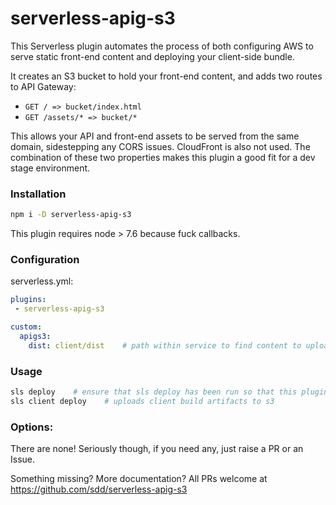# serverless-apig-s3

This Serverless plugin automates the process of both configuring AWS to serve static front-end
content and deploying your client-side bundle.

It creates an S3 bucket to hold your front-end content, and adds two routes to API Gateway:

 * `GET / => bucket/index.html`
 * `GET /assets/* => bucket/*`

This allows your API and front-end assets to be served from the same domain, sidestepping
any CORS issues. CloudFront is also not used. The combination of these two properties
makes this plugin a good fit for a dev stage environment.

### Installation

```bash
npm i -D serverless-apig-s3
```

This plugin requires node > 7.6 because fuck callbacks.

### Configuration

serverless.yml:

```yaml
plugins:
 - serverless-apig-s3

custom:
  apigs3:
    dist: client/dist    # path within service to find content to upload (default: client/dist
```

### Usage

```bash
sls deploy    # ensure that sls deploy has been run so that this plugin's resources exist.
sls client deploy    # uploads client build artifacts to s3
```

### Options:

There are none! Seriously though, if you need any, just raise a PR or an Issue.

Something missing? More documentation? All PRs welcome at https://github.com/sdd/serverless-apig-s3
